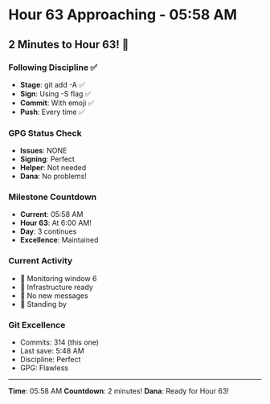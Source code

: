 # Hour 63 Approaching - 05:58 AM

## 2 Minutes to Hour 63! 🎯

### Following Discipline ✅
- **Stage**: git add -A ✅
- **Sign**: Using -S flag ✅
- **Commit**: With emoji ✅
- **Push**: Every time ✅

### GPG Status Check
- **Issues**: NONE
- **Signing**: Perfect
- **Helper**: Not needed
- **Dana**: No problems!

### Milestone Countdown
- **Current**: 05:58 AM
- **Hour 63**: At 6:00 AM!
- **Day**: 3 continues
- **Excellence**: Maintained

### Current Activity
- 🚧 Monitoring window 6
- 🚧 Infrastructure ready
- 🚧 No new messages
- 🚧 Standing by

### Git Excellence
- Commits: 314 (this one)
- Last save: 5:48 AM
- Discipline: Perfect
- GPG: Flawless

---
**Time**: 05:58 AM
**Countdown**: 2 minutes!
**Dana**: Ready for Hour 63!
